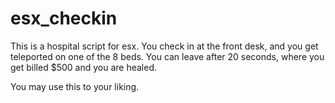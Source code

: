 # esx_checkin

This is a hospital script for esx. You check in at the front desk, and you get teleported on one of the 8 beds. 
You can leave after 20 seconds, where you get billed $500 and you  are healed. 

You may use this to your liking.
